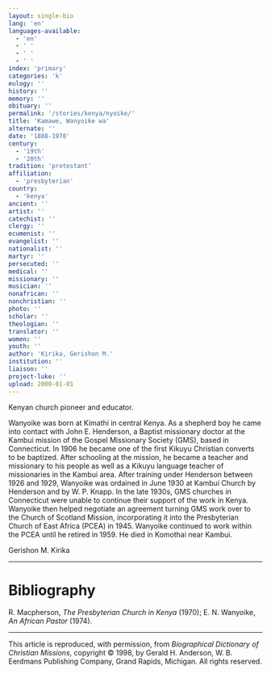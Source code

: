 ```yaml
---
layout: single-bio
lang: 'en'
languages-available:
  - 'en'
  - ' '
  - ' '
  - ' '
index: 'primary'
categories: 'k'
eulogy: ''
history: ''
memory: ''
obituary: ''
permalink: '/stories/kenya/nyoike/'
title: 'Kamawe, Wanyoike wa'
alternate: ''
date: '1888-1978'
century:
  - '19th'
  - '20th'
tradition: 'protestant'
affiliation:
  - 'presbyterian'
country:
  - 'kenya'
ancient: ''
artist: ''
catechist: ''
clergy: ''
ecumenist: ''
evangelist: ''
nationalist: ''
martyr: ''
persecuted: ''
medical: ''
missionary: ''
musician: ''
nonafrican: ''
nonchristian: ''
photo: ''
scholar: ''
theologian: ''
translator: ''
women: ''
youth: ''
author: 'Kirika, Gerishon M.'
institution: ''
liaison: ''
project-luke: ''
upload: 2000-01-01
---
```



Kenyan church pioneer and educator.

Wanyoike was born at Kimathi in central Kenya. As a shepherd boy he came into contact with John E. Henderson, a Baptist missionary doctor at the Kambui mission of the Gospel Missionary Society (GMS), based in Connecticut. In 1906 he became one of the first Kikuyu Christian converts to be baptized. After schooling at the mission, he became a teacher and missionary to his people as well as a Kikuyu language teacher of missionaries in the Kambui area. After training under Henderson between 1926 and 1929, Wanyoike was ordained in June 1930 at Kambui Church by Henderson and by W. P. Knapp. In the late 1930s, GMS churches in Connecticut were unable to continue their support of the work in Kenya. Wanyoike then helped negotiate an agreement turning GMS work over to the Church of Scotland Mission, incorporating it into the Presbyterian Church of East Africa (PCEA) in 1945. Wanyoike continued to work within the PCEA until he retired in 1959. He died in Komothai near Kambui.

Gerishon M. Kirika

---

# Bibliography

R. Macpherson, *The Presbyterian Church in Kenya* (1970); E. N. Wanyoike, *An African Pastor* (1974).

---

This article is reproduced, with permission, from *Biographical Dictionary of Christian Missions*,   copyright &copy; 1998, by Gerald H. Anderson, W. B. Eerdmans Publishing Company, Grand Rapids, Michigan.  All rights reserved.